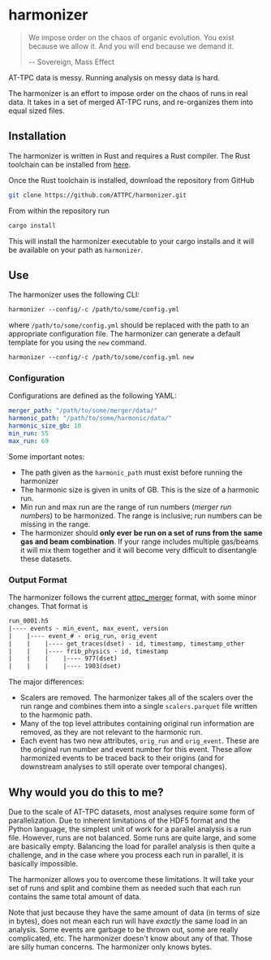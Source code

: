 # harmonizer

> We impose order on the chaos of organic evolution. You exist because we allow it. And you will end because we demand it.
>
> -- Sovereign, Mass Effect

AT-TPC data is messy. Running analysis on messy data is hard.

The harmonizer is an effort to impose order on the chaos of runs in real data. It takes in a set of merged AT-TPC runs, and re-organizes them into equal sized files.

## Installation

The harmonizer is written in Rust and requires a Rust compiler. The Rust toolchain can be installed from [here](https://rust-lang.org).

Once the Rust toolchain is installed, download the repository from GitHub

```bash
git clone https://github.com/ATTPC/harmonizer.git
```

From within the repository run

```bash
cargo install
```

This will install the harmonizer executable to your cargo installs and it will be available on your path as `harmonizer`.

## Use

The harmonizer uses the following CLI:

```txt
harmonizer --config/-c /path/to/some/config.yml
```

where `/path/to/some/config.yml` should be replaced with the path to an appropriate configuration file. The harmonizer can generate a default template for you using the `new` command.

```txt
harmonizer --config/-c /path/to/some/config.yml new
```

### Configuration

Configurations are defined as the following YAML:

```yaml
merger_path: "/path/to/some/merger/data/"
harmonic_path: "/path/to/some/harmonic/data/"
harmonic_size_gb: 10
min_run: 55
max_run: 69
```

Some important notes:

- The path given as the `harmonic_path` must exist before running the harmonizer
- The harmonic size is given in units of GB. This is the size of a harmonic run.
- Min run and max run are the range of run numbers (*merger run numbers*) to be harmonized. The range is inclusive; run numbers can be missing in the range.
- The harmonizer should **only ever be run on a set of runs from the same gas and beam combination**. If your range includes multiple gas/beams it will mix them together and it will become very difficult to disentangle these datasets.

### Output Format

The harmonizer follows the current [attpc_merger](https://github.com/attpc_merger) format, with some minor changes. That format is 

```txt
run_0001.h5
|---- events - min_event, max_event, version
|    |---- event_# - orig_run, orig_event
|    |    |---- get_traces(dset) - id, timestamp, timestamp_other
|    |    |---- frib_physics - id, timestamp
|    |    |    |---- 977(dset)
|    |    |    |---- 1903(dset)
```

The major differences:

- Scalers are removed. The harmonizer takes all of the scalers over the run range and combines them into a single `scalers.parquet` file written to the harmonic path.
- Many of the top level attributes containing original run information are removed, as they are not relevant to the harmonic run.
- Each event has two new attributes, `orig_run` and `orig_event`. These are the original run number and event number for this event. These allow harmonized events to be traced back to their origins (and for downstream analyses to still operate over temporal changes).

## Why would you do this to me?

Due to the scale of AT-TPC datasets, most analyses require some form of parallelization. Due to inherent limitations of the HDF5 format and the Python language, the simplest unit of work for a parallel analysis is a run file. However, runs are not balanced. Some runs are quite large, and some are basically empty. Balancing the load for parallel analysis is then quite a challenge, and in the case where you process each run in parallel, it is basically impossible. 

The harmonizer allows you to overcome these limitations. It will take your set of runs and split and combine them as needed such that each run contains the same total amount of data. 

Note that just because they have the same amount of data (in terms of size in bytes), does not mean each run will have *exactly* the same load in an analysis. Some events are garbage to be thrown out, some are really complicated, etc. The harmonizer doesn't know about any of that. Those are silly human concerns. The harmonizer only knows bytes.
